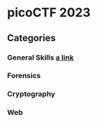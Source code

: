 # picoCTF 2023

## Categories

### General Skills [a link](https://github.com/CTF/edit/main/picoCTF/2023/README.md/general-skills)
### Forensics
### Cryptography
### Web

